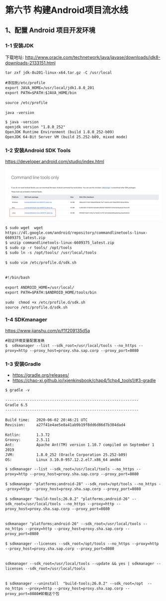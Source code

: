 # **第六节 构建Android项目流水线**

## 1、配置 Android 项目开发环境

### 1-1 安装JDK

下载地址: http://www.oracle.com/technetwork/java/javase/downloads/jdk8-downloads-2133151.html

```
tar zxf jdk-8u201-linux-x64.tar.gz -C /usr/local

#添加到/etc/profile
export JAVA_HOME=/usr/local/jdk1.8.0_201
export PATH=$PATH:$JAVA_HOME/bin

source /etc/profile

java -version
```

```
$ java -version
openjdk version "1.8.0_252"
OpenJDK Runtime Environment (build 1.8.0_252-b09)
OpenJDK 64-Bit Server VM (build 25.252-b09, mixed mode)
```

### 1-2 安装Android SDK Tools

https://developer.android.com/studio/index.html

![Alt Image Text](../images/chp14_6_1.png "body image")

```
$ sudo wget  wget https://dl.google.com/android/repository/commandlinetools-linux-6609375_latest.zip
$ unzip commandlinetools-linux-6609375_latest.zip
$ sudo cp -r tools/ /opt/tools
$ sudo ln -s /opt/tools/ /usr/local/tools

$ sudo vim /etc/profile.d/sdk.sh


#!/bin/bash

export ANDROID_HOME=/usr/local/
export PATH=$PATH:$ANDROID_HOME/tools/bin

sudo  chmod +x /etc/profile.d/sdk.sh
source /etc/profile.d/sdk.sh
```


### 1-4 SDKmanager

https://www.jianshu.com/p/f1f209135d5a

```
#验证环境变量配置准确
$  sdkmanager --list --sdk_root=/usr/local/tools --no_https --proxy=http --proxy_host=proxy.sha.sap.corp --proxy_port=8080

```

### 1-3 安装Gradle

* https://gradle.org/releases/
* https://chao-xi.github.io/jxjenkinsbook/chap4/1chp4_tools1/#3-gradle

```
$ gradle -v

------------------------------------------------------------
Gradle 6.5
------------------------------------------------------------

Build time:   2020-06-02 20:46:21 UTC
Revision:     a27f41e4ae5e8a41ab9b19f8dd6d86d7b384dad4

Kotlin:       1.3.72
Groovy:       2.5.11
Ant:          Apache Ant(TM) version 1.10.7 compiled on September 1 2019
JVM:          1.8.0_252 (Oracle Corporation 25.252-b09)
OS:           Linux 3.10.0-957.12.2.el7.x86_64 amd64
```

```
$ sdkmanager --list --sdk_root=/usr/local/tools --no_https --proxy=http --proxy_host=proxy.sha.sap.corp --proxy_port=8080

$ sdkmanager "platforms;android-28" --sdk_root=/opt/tools --no_https --proxy=http --proxy_host=proxy.sha.sap.corp --proxy_port=8080

$ sdkmanager "build-tools;26.0.2" "platforms;android-26" --sdk_root=/usr/local/tools --no_https --proxy=http --proxy_host=proxy.sha.sap.corp --proxy_port=8080


sdkmanager "platforms;android-26" --sdk_root=/usr/local/tools --no_https --proxy=http --proxy_host=proxy.sha.sap.corp --proxy_port=8080

$ sdkmanager --licenses --sdk_root=/opt/tools --no_https --proxy=http --proxy_host=proxy.sha.sap.corp --proxy_port=8080


sdkmanager --sdk_root=/usr/local/tools --update && yes | sdkmanager --licenses --sdk_root=/usr/local/tools 


$ sdkmanager --uninstall  "build-tools;26.0.2" --sdk_root=/opt  --no_https --proxy=http --proxy_host=proxy.sha.sap.corp --proxy_port=8080#卸载这个包

```



